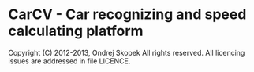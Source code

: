# CarCV - Car recognizing and speed calculating platform

Copyright (C) 2012-2013, Ondrej Skopek
All rights reserved.
All licencing issues are addressed in file LICENCE.